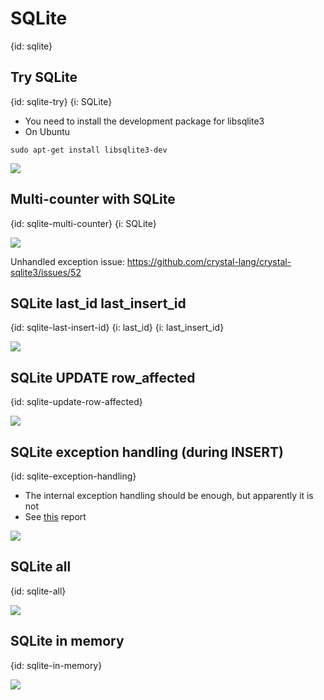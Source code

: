 # SQLite
{id: sqlite}

## Try SQLite
{id: sqlite-try}
{i: SQLite}

* You need to install the development package for libsqlite3
* On Ubuntu

```
sudo apt-get install libsqlite3-dev
```

![](examples/sqlite/try_sqlite.cr)


## Multi-counter with SQLite
{id: sqlite-multi-counter}
{i: SQLite}

![](examples/sqlite/multi_counter_sqlite.cr)

Unhandled exception issue: https://github.com/crystal-lang/crystal-sqlite3/issues/52

## SQLite last_id last_insert_id
{id: sqlite-last-insert-id}
{i: last_id}
{i: last_insert_id}

![](examples/sqlite/last_id.cr)

## SQLite UPDATE row_affected
{id: sqlite-update-row-affected}

![](examples/sqlite/rows_affected.cr)

## SQLite exception handling (during INSERT)
{id: sqlite-exception-handling}

* The internal exception handling should be enough, but apparently it is not
* See [this](https://github.com/crystal-lang/crystal-sqlite3/issues/52) report

![](examples/sqlite/insert_exception.cr)

## SQLite all
{id: sqlite-all}

![](examples/sqlite/all.cr)

## SQLite in memory
{id: sqlite-in-memory}

![](examples/sqlite/in_memory.cr)

